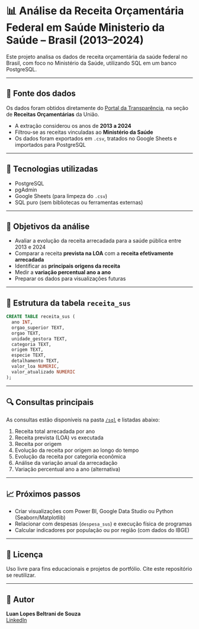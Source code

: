 # 📊 Análise da Receita Orçamentária Federal em Saúde Ministerio da Saúde – Brasil (2013–2024)

Este projeto analisa os dados de receita orçamentária da saúde federal no Brasil, com foco no Ministério da Saúde, utilizando SQL em um banco PostgreSQL.

---

## 🧾 Fonte dos dados

Os dados foram obtidos diretamente do [Portal da Transparência](https://portaldatransparencia.gov.br/receitas/consulta), na seção de **Receitas Orçamentárias** da União.

- A extração considerou os anos de **2013 a 2024**
- Filtrou-se as receitas vinculadas ao **Ministério da Saúde**
- Os dados foram exportados em `.csv`, tratados no Google Sheets e importados para PostgreSQL

---

## 🧰 Tecnologias utilizadas

- PostgreSQL
- pgAdmin
- Google Sheets (para limpeza do `.csv`)
- SQL puro (sem bibliotecas ou ferramentas externas)

---

## 📌 Objetivos da análise

- Avaliar a evolução da receita arrecadada para a saúde pública entre 2013 e 2024
- Comparar a receita **prevista na LOA** com a **receita efetivamente arrecadada**
- Identificar as **principais origens da receita**
- Medir a **variação percentual ano a ano**
- Preparar os dados para visualizações futuras

---

## 🧱 Estrutura da tabela `receita_sus`

```sql
CREATE TABLE receita_sus (
  ano INT,
  orgao_superior TEXT,
  orgao TEXT,
  unidade_gestora TEXT,
  categoria TEXT,
  origem TEXT,
  especie TEXT,
  detalhamento TEXT,
  valor_loa NUMERIC,
  valor_atualizado NUMERIC
);
```

---

## 🔍 Consultas principais

As consultas estão disponíveis na pasta [`/sql`](./sql) e listadas abaixo:

1. Receita total arrecadada por ano
2. Receita prevista (LOA) vs executada
3. Receita por origem
4. Evolução da receita por origem ao longo do tempo
5. Evolução da receita por categoria econômica
6. Análise da variação anual da arrecadação
7. Variação percentual ano a ano (alternativa)

---

## 📈 Próximos passos

- Criar visualizações com Power BI, Google Data Studio ou Python (Seaborn/Matplotlib)
- Relacionar com despesas (`despesa_sus`) e execução física de programas
- Calcular indicadores por população ou por região (com dados do IBGE)

---

## 📎 Licença

Uso livre para fins educacionais e projetos de portfólio. Cite este repositório se reutilizar.

---

## 👤 Autor

**Luan Lopes Beltrani de Souza**  
[LinkedIn](https://www.linkedin.com/in/luan-lopes-beltrani-de-souza-2a95b1191/)
